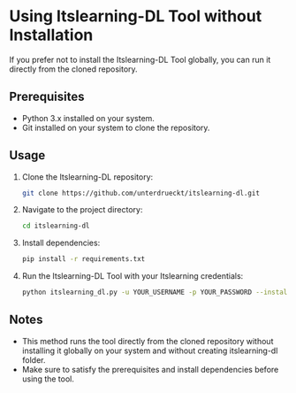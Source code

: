 # Using Itslearning-DL Tool without Installation

If you prefer not to install the Itslearning-DL Tool globally, you can run it directly from the cloned repository.

## Prerequisites

- Python 3.x installed on your system.
- Git installed on your system to clone the repository.

## Usage

1. Clone the Itslearning-DL repository:

    ```bash
    git clone https://github.com/unterdrueckt/itslearning-dl.git
    ```

2. Navigate to the project directory:

    ```bash
    cd itslearning-dl
    ```

3. Install dependencies:

    ```bash
    pip install -r requirements.txt
    ```

4. Run the Itslearning-DL Tool with your Itslearning credentials:

    ```bash
    python itslearning_dl.py -u YOUR_USERNAME -p YOUR_PASSWORD --install False --path /path/to/output
    ```

## Notes

- This method runs the tool directly from the cloned repository without installing it globally on your system and without creating itslearning-dl folder.
- Make sure to satisfy the prerequisites and install dependencies before using the tool.